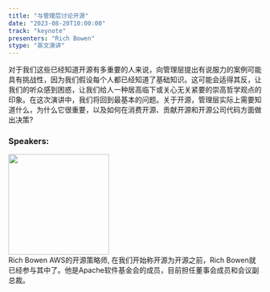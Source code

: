 ```yaml
---
title: "与管理层讨论开源"
date: "2023-08-20T10:00:00" 
track: "keynote"
presenters: "Rich Bowen"
stype: "英文演讲"
---
```

对于我们这些已经知道开源有多重要的人来说，向管理层提出有说服力的案例可能具有挑战性，因为我们假设每个人都已经知道了基础知识。这可能会适得其反，让我们的听众感到困惑，让我们给人一种居高临下或关心无关紧要的崇高哲学观点的印象。在这次演讲中，我们将回到最基本的问题。关于开源，管理层实际上需要知道什么，为什么它很重要，以及如何在消费开源、贡献开源和开源公司代码方面做出决策?
 ### Speakers: 
 <img src="https://img.bagevent.com/resource/20230723/2139515281016.png" width="200" /><br>Rich Bowen AWS的开源策略师, 在我们开始称开源为开源之前，Rich Bowen就已经参与其中了。他是Apache软件基金会的成员，目前担任董事会成员和会议副总裁。
 <br><br>